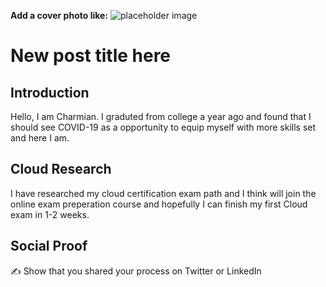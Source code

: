 **Add a cover photo like:**
![placeholder image](https://via.placeholder.com/1200x600)

# New post title here

## Introduction
Hello, I am Charmian. I graduted from college a year ago and found that I should see COVID-19 as a opportunity to equip myself with more skills set and here I am.

## Cloud Research

I have researched my cloud certification exam path and I think will join the online exam preperation course and hopefully I can finish my first Cloud exam in 1-2 weeks.


## Social Proof

✍️ Show that you shared your process on Twitter or LinkedIn

[](link)
